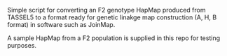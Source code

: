 Simple script for converting an F2 genotype HapMap produced from TASSEL5 to a format ready for genetic linakge map construction (A, H, B format) in 
software such as JoinMap.

A sample HapMap from a F2 population is supplied in this repo for testing purposes.
